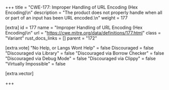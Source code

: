 +++
title = "CWE-177: Improper Handling of URL Encoding (Hex Encoding)\n"
description = "The product does not properly handle when all or part of an input has been URL encoded.\n"
weight = 177

[extra]
id = 177
name = "Improper Handling of URL Encoding (Hex Encoding)\n"
url = "https://cwe.mitre.org/data/definitions/177.html"
class = "Variant"
rust_docs_links = []
parent = "172"

[extra.vote]
"No Help, or Langs Wont Help" = false
Discouraged = false
"Discouraged via Library" = false
"Discouraged via Borrow Checker" = false
"Discouraged via Debug Mode" = false
"Discouraged via Clippy" = false
"Virtually Impossible" = false

[extra.vector]

+++